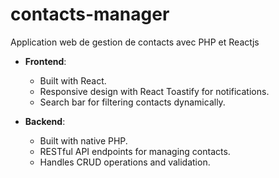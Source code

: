 # contacts-manager
Application web de gestion de contacts avec PHP et Reactjs
- **Frontend**:
  - Built with React.
  - Responsive design with React Toastify for notifications.
  - Search bar for filtering contacts dynamically.

- **Backend**:
  - Built with native PHP.
  - RESTful API endpoints for managing contacts.
  - Handles CRUD operations and validation.